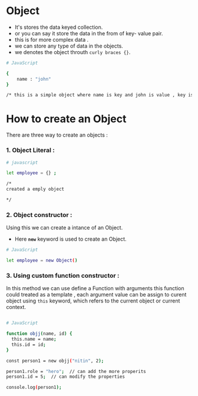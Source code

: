 # Object

- It's stores the data keyed collection.
- or you can say it store the data in the from of key- value pair.
- this is for more complex data .
- we can store any type of data in the objects.
- we denotes the object throuth `curly braces {}`.

```bash
# JavaScript

{
    name : "john"
}

/* this is a simple object where name is key and john is value , key is string data , and value could be any type of data it could be string, number, boolean, function or object itself.  */
```

# How to create an Object

There are three way to create an objects :

### 1. Object Literal :

```bash
# javascript

let employee = {} ;

/*
created a emply object

*/
```

### 2. Object constructor :

Using this we can create a intance of an Object.

- Here **`new`** keyword is used to create an Object.

```bash
# JavaScript

let employee = new Object()

```

### 3. Using custom function constructor :

In this method we can use define a Function with arguments this function could treated as a template , each argument value can be assign to curent object using `this` keyword, which refers to the current object or current context.

```bash

# JavaScript

function objj(name, id) {
  this.name = name;
  this.id = id;
}

const person1 = new objj("nitin", 2);

person1.role = "hero";  // can add the more properits
person1.id = 5;  // can modify the properties

console.log(person1);
```

